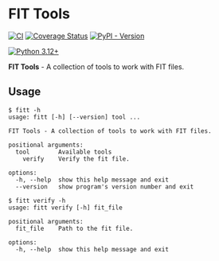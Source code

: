 # FIT Tools

[![CI](https://github.com/neri14/fitt/actions/workflows/ci.yml/badge.svg?branch=master)](https://github.com/neri14/fitt/actions/workflows/ci.yml)
[![Coverage Status](https://codecov.io/gh/neri14/fitt/branch/master/graph/badge.svg)](https://codecov.io/gh/neri14/fitt)
[![PyPI - Version](https://img.shields.io/pypi/v/fitt)](https://pypi.org/project/fitt/)

[![Python 3.12+](https://img.shields.io/badge/python-3.12+-blue.svg)](https://www.python.org/downloads/)

**FIT Tools** - A collection of tools to work with FIT files.


## Usage

```
$ fitt -h
usage: fitt [-h] [--version] tool ...

FIT Tools - A collection of tools to work with FIT files.

positional arguments:
  tool        Available tools
    verify    Verify the fit file.

options:
  -h, --help  show this help message and exit
  --version   show program's version number and exit
```

```
$ fitt verify -h
usage: fitt verify [-h] fit_file

positional arguments:
  fit_file    Path to the fit file.

options:
  -h, --help  show this help message and exit
```
